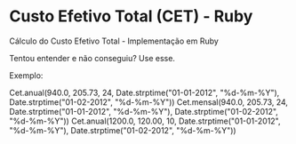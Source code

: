 Custo Efetivo Total (CET) - Ruby
========

Cálculo do Custo Efetivo Total - Implementação em Ruby

Tentou entender e não conseguiu? Use esse.


Exemplo: 

  Cet.anual(940.0, 205.73, 24, Date.strptime("01-01-2012", "%d-%m-%Y"), Date.strptime("01-02-2012", "%d-%m-%Y")) 
  Cet.mensal(940.0, 205.73, 24, Date.strptime("01-01-2012", "%d-%m-%Y"), Date.strptime("01-02-2012", "%d-%m-%Y")) 
  Cet.anual(1200.0, 120.00, 10, Date.strptime("01-01-2012", "%d-%m-%Y"), Date.strptime("01-02-2012", "%d-%m-%Y")) 

